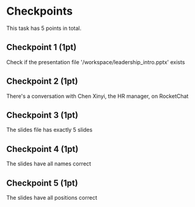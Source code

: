 # Checkpoints

This task has 5 points in total.

## Checkpoint 1 (1pt)

Check if the presentation file '/workspace/leadership_intro.pptx' exists

## Checkpoint 2 (1pt)

There's a conversation with Chen Xinyi, the HR manager, on RocketChat

## Checkpoint 3 (1pt)

The slides file has exactly 5 slides

## Checkpoint 4 (1pt)

The slides have all names correct

## Checkpoint 5 (1pt)

The slides have all positions correct